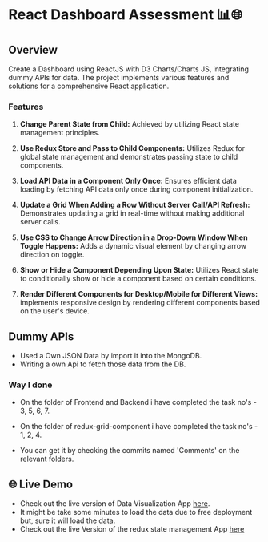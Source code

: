 # React Dashboard Assessment 📊🌐

## Overview

Create a Dashboard using ReactJS with D3 Charts/Charts JS, integrating dummy APIs for data. The project implements various features and solutions for a comprehensive React application.


### Features

1. **Change Parent State from Child:**
 Achieved by utilizing React state management principles.

2. **Use Redux Store and Pass to Child Components:**
Utilizes Redux for global state management and demonstrates passing state to child components.

3. **Load API Data in a Component Only Once:**
Ensures efficient data loading by fetching API data only once during component initialization.

4. **Update a Grid When Adding a Row Without Server Call/API Refresh:**
Demonstrates updating a grid in real-time without making additional server calls.

5. **Use CSS to Change Arrow Direction in a Drop-Down Window When Toggle Happens:** 
Adds a dynamic visual element by changing arrow direction on toggle.

6. **Show or Hide a Component Depending Upon State:**
 Utilizes React state to conditionally show or hide a component based on certain conditions.

7. **Render Different Components for Desktop/Mobile for Different Views:**
 implements responsive design by rendering different components based on the user's device.

## Dummy APIs

- Used a Own JSON Data by import it into the MongoDB.
- Writing a own Api to fetch those data from the DB.


### Way I done

- On the folder of Frontend and Backend i have completed the task  no's - 3, 5, 6, 7.

- On the folder of redux-grid-component i have completed the task no's - 1, 2, 4.

- You can get it by checking the commits named 'Comments' on the relevant folders.


## 🌐 Live Demo
- Check out the live version of Data Visualization App [here](https://settylapp.netlify.app).
- It might be take some minutes to load the data due to free deployment but, sure it will load the data.
- Check out the live Version of the redux state management App
[here](https://redux-state-grid.netlify.app)

